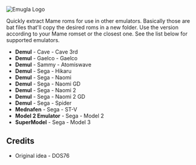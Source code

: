 ![Emugla Logo](https://i.postimg.cc/dtTN6msD/github.png)

Quickly extract Mame roms for use in other emulators. Basically those are bat files that'll copy the desired roms in a new folder. Use the version according to your Mame romset or the closest one. See the list below for supported emulators.

- **Demul** - Cave - Cave 3rd
- **Demul** - Gaelco - Gaelco
- **Demul** - Sammy - Atomiswave
- **Demul** - Sega - Hikaru
- **Demul** - Sega - Naomi
- **Demul** - Sega - Naomi GD
- **Demul** - Sega - Naomi 2
- **Demul** - Sega - Naomi 2 GD
- **Demul** - Sega - Spider
- **Mednafen** - Sega - ST-V
- **Model 2 Emulator** - Sega - Model 2
- **SuperModel** - Sega - Model 3

Credits
-------
- Original idea - DOS76
